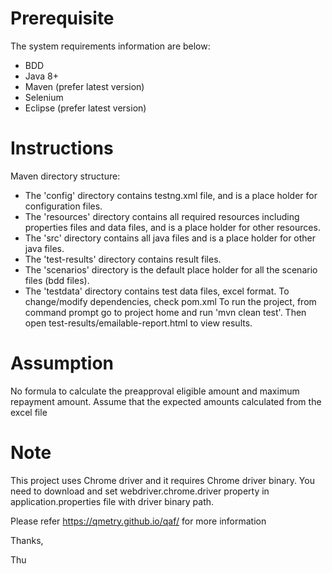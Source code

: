 # Prerequisite
The system requirements information are below:
- BDD
- Java 8+
- Maven (prefer latest version)
- Selenium
- Eclipse (prefer latest version)

# Instructions
Maven directory structure:
- The 'config' directory contains testng.xml file, and is a place holder for configuration files.
- The 'resources' directory contains all required resources including properties files and data files, and is a place holder for other resources.
- The 'src' directory contains all java files and is a place holder for other java files.
- The 'test-results' directory contains result files.
- The 'scenarios' directory is the default place holder for all the scenario files (bdd files).
- The 'testdata' directory contains test data files, excel format.
To change/modify dependencies, check pom.xml
To run the project, from command prompt go to project home and run 'mvn clean test'. Then open test-results/emailable-report.html to view results.

# Assumption
No formula to calculate the preapproval eligible amount and  maximum repayment amount. Assume that the expected amounts calculated from the excel file

# Note
This project uses Chrome driver and it requires Chrome driver binary. You need to download and set webdriver.chrome.driver property in application.properties file with driver binary path.

Please refer https://qmetry.github.io/qaf/ for more information

Thanks,

Thu


